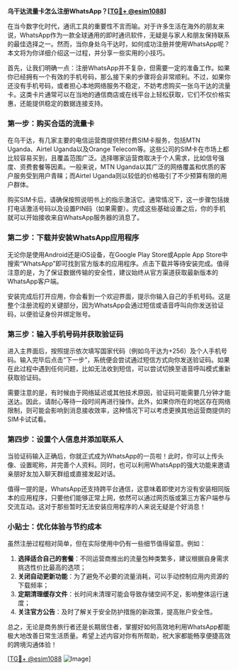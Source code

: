 **乌干达流量卡怎么注册WhatsApp？[[TG💪+ @esim1088](https://t.me/s/esim1088)]**

在当今数字化时代，通讯工具的重要性不言而喻。对于许多生活在海外的朋友来说，WhatsApp作为一款全球通用的即时通讯软件，无疑是与家人和朋友保持联系的最佳选择之一。然而，当你身处乌干达时，如何成功注册并使用WhatsApp呢？本文将为你详细介绍这一过程，并分享一些实用的小技巧。

首先，让我们明确一点：注册WhatsApp并不复杂，但需要一定的准备工作。如果你已经拥有一个有效的手机号码，那么接下来的步骤将会非常顺利。不过，如果你还没有手机号码，或者担心本地网络服务不稳定，不妨考虑购买一张乌干达的流量卡。这类卡片通常可以在当地的通信商店或在线平台上轻松获取，它们不仅价格实惠，还能提供稳定的数据连接支持。

### 第一步：购买合适的流量卡

在乌干达，有几家主要的电信运营商提供预付费SIM卡服务，包括MTN Uganda、Airtel Uganda以及Orange Telecom等。这些公司的SIM卡在市场上都比较容易买到，且覆盖范围广泛。选择哪家运营商取决于个人需求，比如信号强度、资费套餐等因素。一般来说，MTN Uganda以其广泛的网络覆盖和优质的客户服务受到用户青睐；而Airtel Uganda则以较低的价格吸引了不少预算有限的用户群体。

购买SIM卡后，请确保按照说明书上的指示激活它。通常情况下，这一步骤包括拨打电话激活号码以及设置PIN码（如果需要）。完成这些基础设置之后，你的手机就可以开始接收来自WhatsApp服务器的消息了。

### 第二步：下载并安装WhatsApp应用程序

无论你是使用Android还是iOS设备，在Google Play Store或Apple App Store中搜索“WhatsApp”即可找到官方版本的应用程序。点击下载并等待安装完成。值得注意的是，为了保证数据传输的安全性，建议始终从官方渠道获取最新版本的WhatsApp客户端。

安装完成后打开应用，你会看到一个欢迎界面，提示你输入自己的手机号码。这是整个注册流程的关键部分，因为WhatsApp会通过短信或语音呼叫向你发送验证码，以便验证身份并绑定账号。

### 第三步：输入手机号码并获取验证码

进入主界面后，按照提示依次填写国家代码（例如乌干达为+256）及个人手机号码。输入完毕后点击“下一步”，系统便会尝试通过短信方式向你发送验证码。如果在此过程中遇到任何问题，比如无法收到短信，可以尝试切换至语音呼叫模式重新获取验证码。

需要注意的是，有时候由于网络延迟或其他技术原因，验证码可能需要几分钟才能送达。因此，请耐心等待一段时间再进行操作。此外，如果你所在的地区存在网络限制，则可能会影响到消息接收效率，这种情况下可以考虑更换其他运营商提供的SIM卡试试看。

### 第四步：设置个人信息并添加联系人

当验证码输入正确后，你就正式成为WhatsApp的一员啦！此时，你可以上传头像、设置昵称，并完善个人资料。同时，也可以利用WhatsApp的强大功能来邀请亲朋好友加入聊天群组或直接发起对话。

值得一提的是，WhatsApp还支持跨平台通信，这意味着即使对方没有安装相同版本的应用程序，只要他们能够正常上网，依然可以通过网页版或第三方客户端参与交流互动。这对于那些暂时无法安装应用程序的人来说无疑是个好消息！

### 小贴士：优化体验与节约成本

虽然注册过程相对简单，但在实际使用中仍有一些细节值得留意。例如：

1. **选择适合自己的套餐**：不同运营商推出的流量包种类繁多，建议根据自身需求挑选性价比最高的选项；
2. **关闭自动更新功能**：为了避免不必要的流量消耗，可以手动控制应用内资源的下载频率；
3. **定期清理缓存文件**：长时间未清理可能会导致存储空间不足，影响整体运行速度；
4. **关注官方公告**：及时了解关于安全防护措施的新政策，提高账户安全性。

总之，无论是商务旅行者还是长期居住者，掌握好如何高效地利用WhatsApp都能极大地改善日常生活质量。希望上述内容对你有所帮助，祝大家都能畅享便捷高效的跨境沟通体验！

[[TG💪+ @esim1088](https://t.me/s/esim1088) ![Image](https://i.postimg.cc/4NQfJmqS/Snipaste-2025-05-13-00-14-12.png)]